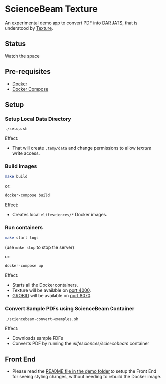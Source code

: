 # ScienceBeam Texture

An experimental demo app to convert PDF into [DAR JATS](https://github.com/substance/dar), that is understood by [Texture](https://github.com/substance/texture).

## Status

Watch the space

## Pre-requisites

* [Docker](https://www.docker.com/)
* [Docker Compose](https://docs.docker.com/compose/)

## Setup

### Setup Local Data Directory

```bash
./setup.sh
```

Effect:

* That will create `.temp/data` and change permissions to allow _texture_ write access.

### Build images

```bash
make build
```

or:

```bash
docker-compose build
```

Effect:

* Creates local `elifesciences/*` Docker images.

### Run containers

```bash
make start logs
```

(use `make stop` to stop the server)

or:

```bash
docker-compose up
```

Effect:

* Starts all the Docker containers.
* Texture will be available on [port 4000](http://localhost:4000/).
* [GROBID](grobid.readthedocs.io) will be available on [port 8070](http://localhost:8070/).

### Convert Sample PDFs using ScienceBeam Container

```bash
./sciencebeam-convert-examples.sh
```

Effect:

* Downloads sample PDFs
* Converts PDF by running the _elifesciences/sciencebeam_ container

## Front End

* Please read the [README file in the demo folder](demo/README.md) to setup the Front End for seeing styling changes, without needing to rebuild the Docker image.
